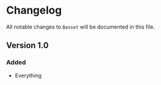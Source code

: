 # Changelog

All notable changes to `Basset` will be documented in this file.

## Version 1.0

### Added
- Everything
